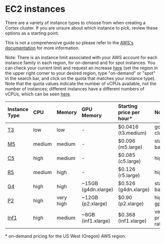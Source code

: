 # EC2 instances

There are a variety of instance types to choose from when creating a Cortex cluster. If you are unsure about which instance to pick, review these options as a starting point.

This is not a comprehensive guide so please refer to the [AWS's documentation](https://aws.amazon.com/ec2/instance-types/) for more information.

Note: There is an instance limit associated with your AWS account for each instance family in each region, for on-demand and for spot instances. You can check your current limit and request an increase [here](https://console.aws.amazon.com/servicequotas/home?#!/services/ec2/quotas) (set the region in the upper right corner to your desired region, type "on-demand" or "spot" in the search bar, and click on the quota that matches your instance type). Note that the quota values indicate the number of vCPUs available, not the number of instances; different instances have a different numbers of vCPUs, which can be seen [here](https://aws.amazon.com/ec2/instance-types/).

| Instance Type                                           | CPU    | Memory    | GPU Memory               | Starting price per hour* | Notes                             |
| :---                                                    | :---   | :---      | :---                     | :---                     | :---                              |
| [T3](https://aws.amazon.com/ec2/instance-types/t3/)     | low    | low       | -                        | $0.0416 (t3.medium)      | good for dev clusters             |
| [M5](https://aws.amazon.com/ec2/instance-types/m5/)     | medium | medium    | -                        | $0.096 (m5.large)        | standard cpu-based                |
| [C5](https://aws.amazon.com/ec2/instance-types/c5/)     | high   | medium    | -                        | $0.085 (c5.large)        | high cpu                          |
| [R5](https://aws.amazon.com/ec2/instance-types/r5/)     | medium | high      | -                        | $0.126 (r5.large)        | high memory                       |
| [G4](https://aws.amazon.com/ec2/instance-types/g4/)     | high   | high      | ~15GB (g4dn.xlarge)      | $0.526 (g4dn.xlarge)     | standard gpu-based                |
| [P2](https://aws.amazon.com/ec2/instance-types/p2/)     | high   | very high | ~12GB (p2.xlarge)        | $0.90 (p2.xlarge)        | high host memory gpu-based        |
| [Inf1](https://aws.amazon.com/ec2/instance-types/inf1/) | high   | medium    | ~8GB (inf1.xlarge)       | $0.368 (inf1.xlarge)     | very good price/performance ratio |

&ast; on-demand pricing for the US West (Oregon) AWS region.
